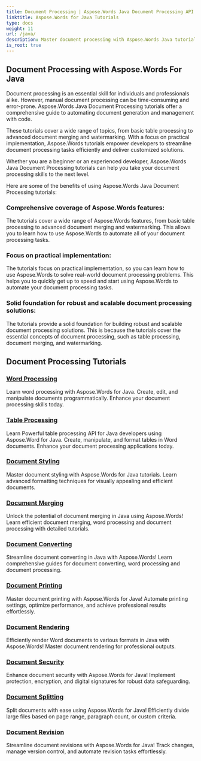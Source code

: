 ```yaml
---
title: Document Processing | Aspose.Words Java Document Processing API 
linktitle: Aspose.Words for Java Tutorials
type: docs
weight: 11
url: /java/
description: Master document processing with Aspose.Words Java tutorials. Learn word processing, table processing, merging, and more. Automate document tasks efficiently.
is_root: true
---
```

## Document Processing with Aspose.Words For Java
Document processing is an essential skill for individuals and professionals alike. However, manual document processing can be time-consuming and error-prone. Aspose.Words Java Document Processing tutorials offer a comprehensive guide to automating document generation and management with code.

These tutorials cover a wide range of topics, from basic table processing to advanced document merging and watermarking. With a focus on practical implementation, Aspose.Words tutorials empower developers to streamline document processing tasks efficiently and deliver customized solutions.

Whether you are a beginner or an experienced developer, Aspose.Words Java Document Processing tutorials can help you take your document processing skills to the next level.

Here are some of the benefits of using Aspose.Words Java Document Processing tutorials:

### Comprehensive coverage of Aspose.Words features: 
The tutorials cover a wide range of Aspose.Words features, from basic table processing to advanced document merging and watermarking. This allows you to learn how to use Aspose.Words to automate all of your document processing tasks.
### Focus on practical implementation: 
The tutorials focus on practical implementation, so you can learn how to use Aspose.Words to solve real-world document processing problems. This helps you to quickly get up to speed and start using Aspose.Words to automate your document processing tasks.
### Solid foundation for robust and scalable document processing solutions:
The tutorials provide a solid foundation for building robust and scalable document processing solutions. This is because the tutorials cover the essential concepts of document processing, such as table processing, document merging, and watermarking.
## Document Processing Tutorials
### [Word Processing](./word-processing/) 
Learn word processing with Aspose.Words for Java. Create, edit, and manipulate documents programmatically. Enhance your document processing skills today.
### [Table Processing](./table-processing/)
Learn Powerful table processing API for Java developers using Aspose.Word for Java. Create, manipulate, and format tables in Word documents. Enhance your document processing applications today.
### [Document Styling](./document-styling/)
Master document styling with Aspose.Words for Java tutorials. Learn advanced formatting techniques for visually appealing and efficient documents. 
### [Document Merging](./document-merging/)
Unlock the potential of document merging in Java using Aspose.Words! Learn efficient document merging, word processing and document processing with detailed tutorials. 
### [Document Converting](./document-converting/)
Streamline document converting in Java with Aspose.Words! Learn comprehensive guides for document converting, word processing and document processing.
### [Document Printing](./document-printing/)
Master document printing with Aspose.Words for Java! Automate printing settings, optimize performance, and achieve professional results effortlessly.
### [Document Rendering](./document-rendering/)
Efficiently render Word documents to various formats in Java with Aspose.Words! Master document rendering for professional outputs.
### [Document Security](./document-security/)
Enhance document security with Aspose.Words for Java! Implement protection, encryption, and digital signatures for robust data safeguarding. 
### [Document Splitting](./document-splitting/)
Split documents with ease using Aspose.Words for Java! Efficiently divide large files based on page range, paragraph count, or custom criteria.
### [Document Revision](./document-revision/)
Streamline document revisions with Aspose.Words for Java! Track changes, manage version control, and automate revision tasks effortlessly. 
